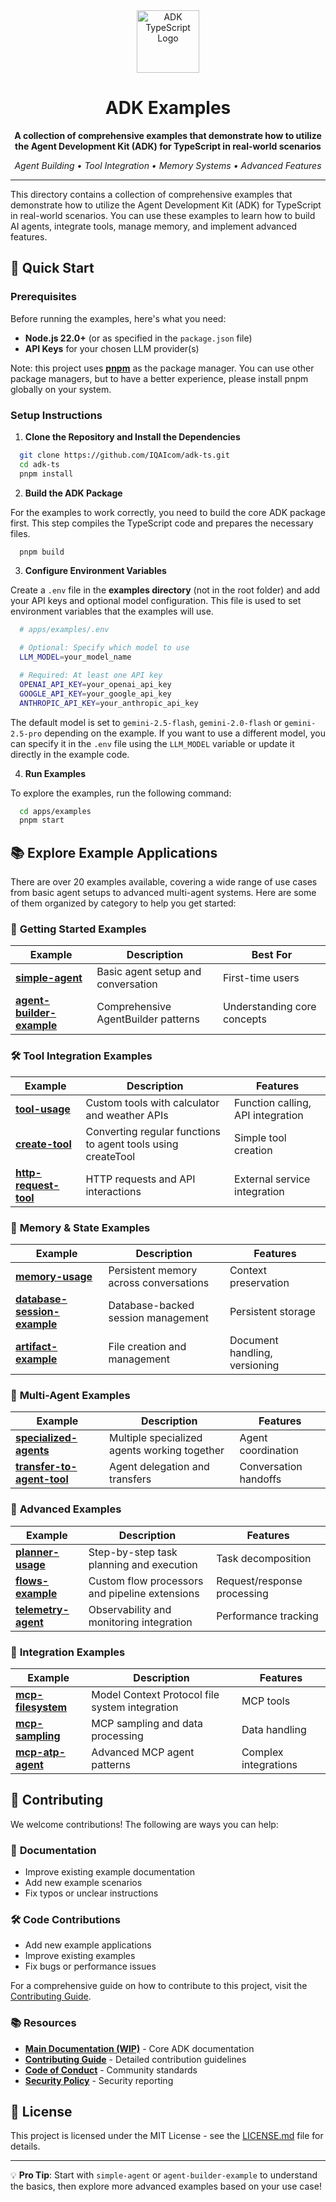 <div align="center">

<img src="https://files.catbox.moe/vumztw.png" alt="ADK TypeScript Logo" width="100" />

<br/>

# ADK Examples

**A collection of comprehensive examples that demonstrate how to utilize the Agent Development Kit (ADK) for TypeScript in real-world scenarios**

*Agent Building • Tool Integration • Memory Systems • Advanced Features*

---

</div>

This directory contains a collection of comprehensive examples that demonstrate how to utilize the Agent Development Kit (ADK) for TypeScript in real-world scenarios. You can use these examples to learn how to build AI agents, integrate tools, manage memory, and implement advanced features.

## 🚀 Quick Start

### Prerequisites

Before running the examples, here's what you need:

- **Node.js 22.0+** (or as specified in the `package.json` file)
- **API Keys** for your chosen LLM provider(s)

Note: this project uses [**pnpm**](https://pnpm.io/) as the package manager. You can use other package managers, but to have a better experience, please install pnpm globally on your system.

### Setup Instructions

1. **Clone the Repository and Install the Dependencies**

 ```bash
   git clone https://github.com/IQAIcom/adk-ts.git
   cd adk-ts
   pnpm install
 ```

2. **Build the ADK Package**

For the examples to work correctly, you need to build the core ADK package first. This step compiles the TypeScript code and prepares the necessary files.

 ```bash
   pnpm build
 ```

3. **Configure Environment Variables**

 Create a `.env` file in the **examples directory** (not in the root folder) and add your API keys and optional model configuration. This file is used to set environment variables that the examples will use.

 ```bash
   # apps/examples/.env

   # Optional: Specify which model to use
   LLM_MODEL=your_model_name

   # Required: At least one API key
   OPENAI_API_KEY=your_openai_api_key
   GOOGLE_API_KEY=your_google_api_key
   ANTHROPIC_API_KEY=your_anthropic_api_key
 ```

The default model is set to `gemini-2.5-flash`, `gemini-2.0-flash` or `gemini-2.5-pro` depending on the example. If you want to use a different model, you can specify it in the `.env` file using the `LLM_MODEL` variable or update it directly in the example code.

4. **Run Examples**

To explore the examples, run the following command:

 ```bash
   cd apps/examples 
   pnpm start
 ```

## 📚 Explore Example Applications

There are over 20 examples available, covering a wide range of use cases from basic agent setups to advanced multi-agent systems. Here are some of them organized by category to help you get started:

### 🎯 **Getting Started Examples**

| Example | Description | Best For |
|---------|-------------|----------|
| **[simple-agent](src/simple-agent/)** | Basic agent setup and conversation | First-time users |
| **[agent-builder-example](src/agent-builder-example/)** | Comprehensive AgentBuilder patterns | Understanding core concepts |

### 🛠️ **Tool Integration Examples**

| Example | Description | Features |
|---------|-------------|----------|
| **[tool-usage](src/tool-usage/)** | Custom tools with calculator and weather APIs | Function calling, API integration |
| **[create-tool](src/create-tool/)** | Converting regular functions to agent tools using createTool | Simple tool creation |
| **[http-request-tool](src/http-request-tool/)** | HTTP requests and API interactions | External service integration |

### 🧠 **Memory & State Examples**

| Example | Description | Features |
|---------|-------------|----------|
| **[memory-usage](src/memory-usage/)** | Persistent memory across conversations | Context preservation |
| **[database-session-example](src/database-session-example/)** | Database-backed session management | Persistent storage |
| **[artifact-example](src/artifact-example/)** | File creation and management | Document handling, versioning |

### 🤝 **Multi-Agent Examples**

| Example | Description | Features |
|---------|-------------|----------|
| **[specialized-agents](src/specialized-agents/)** | Multiple specialized agents working together | Agent coordination |
| **[transfer-to-agent-tool](src/transfer-to-agent-tool/)** | Agent delegation and transfers | Conversation handoffs |

### 🧩 **Advanced Examples**

| Example | Description | Features |
|---------|-------------|----------|
| **[planner-usage](src/planner-usage/)** | Step-by-step task planning and execution | Task decomposition |
| **[flows-example](src/flows-example/)** | Custom flow processors and pipeline extensions | Request/response processing |
| **[telemetry-agent](src/telemetry-agent/)** | Observability and monitoring integration | Performance tracking |

### 🔌 **Integration Examples**

| Example | Description | Features |
|---------|-------------|----------|
| **[mcp-filesystem](src/mcp-filesystem/)** | Model Context Protocol file system integration | MCP tools |
| **[mcp-sampling](src/mcp-sampling/)** | MCP sampling and data processing | Data handling |
| **[mcp-atp-agent](src/mcp-atp-agent/)** | Advanced MCP agent patterns | Complex integrations |

## 🤝 Contributing

We welcome contributions! The following are ways you can help:

### 📝 **Documentation**

- Improve existing example documentation
- Add new example scenarios
- Fix typos or unclear instructions

### 🛠️ **Code Contributions**

- Add new example applications
- Improve existing examples
- Fix bugs or performance issues

For a comprehensive guide on how to contribute to this project, visit the [Contributing Guide](../../CONTRIBUTION.md).

### 📚 **Resources**

- **[Main Documentation (WIP)](https://adk.iqai.com/docs)** - Core ADK documentation
- **[Contributing Guide](../../CONTRIBUTION.md)** - Detailed contribution guidelines
- **[Code of Conduct](../../CODE_OF_CONDUCT.md)** - Community standards
- **[Security Policy](../../SECURITY.md)** - Security reporting

## 📄 License

This project is licensed under the MIT License - see the [LICENSE.md](../../LICENSE.md) file for details.

---

💡 **Pro Tip**: Start with `simple-agent` or `agent-builder-example` to understand the basics, then explore more advanced examples based on your use case!
